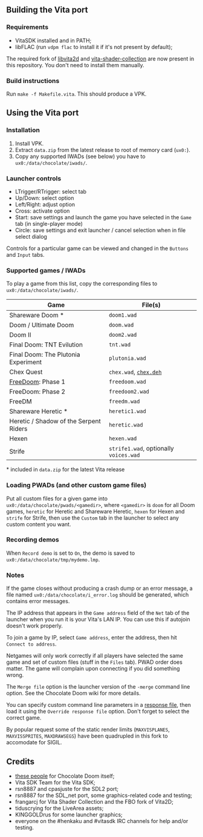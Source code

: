 ## Building the Vita port
### Requirements
* VitaSDK installed and in PATH;
* libFLAC (run `vdpm flac` to install it if it's not present by default);

The required fork of [libvita2d](https://github.com/frangarcj/vita2dlib/tree/fbo) and
[vita-shader-collection](https://github.com/frangarcj/vita-shader-collection) are now
present in this repository. You don't need to install them manually.

### Build instructions
Run `make -f Makefile.vita`. This should produce a VPK.

## Using the Vita port
### Installation
1. Install VPK.
2. Extract `data.zip` from the latest release to root of memory card (`ux0:`).
3. Copy any supported IWADs (see below) you have to `ux0:/data/chocolate/iwads/`.

### Launcher controls
* LTrigger/RTrigger: select tab
* Up/Down: select option
* Left/Right: adjust option
* Cross: activate option
* Start: save settings and launch the game you have selected in the `Game` tab (in single-player mode)
* Circle: save settings and exit launcher / cancel selection when in file select dialog

Controls for a particular game can be viewed and changed in the `Buttons` and `Input` tabs.

### Supported games / IWADs
To play a game from this list, copy the corresponding files to `ux0:/data/chocolate/iwads/`.

| Game                                   | File(s)        |
|----------------------------------------|----------------|
| Shareware Doom *                       | `doom1.wad`    |
| Doom / Ultimate Doom                   | `doom.wad`     |
| Doom II                                | `doom2.wad`    |
| Final Doom: TNT Evilution              | `tnt.wad`      |
| Final Doom: The Plutonia Experiment    | `plutonia.wad` |
| Chex Quest                             | `chex.wad`, [`chex.deh`](https://www.doomworld.com/idgames/?file=utils/exe_edit/patches/chexdeh.zip) |
| [FreeDoom](https://freedoom.github.io/): Phase 1                      | `freedoom.wad` |
| FreeDoom: Phase 2                      | `freedoom2.wad`|
| FreeDM                                 | `freedm.wad`   |
| Shareware Heretic *                    | `heretic1.wad` |
| Heretic / Shadow of the Serpent Riders | `heretic.wad`  |
| Hexen                                  | `hexen.wad`    |
| Strife                                 | `strife1.wad`, optionally `voices.wad`   |

\* included in `data.zip` for the latest Vita release

### Loading PWADs (and other custom game files)
Put all custom files for a given game into `ux0:/data/chocolate/pwads/<gamedir>`, where `<gamedir>` is `doom` for all Doom games, `heretic` for Heretic and Shareware Heretic, `hexen` for Hexen and `strife` for Strife, then use the `Custom` tab in the launcher to select any custom content you want.

### Recording demos
When `Record demo` is set to `On`, the demo is saved to `ux0:/data/chocolate/tmp/mydemo.lmp`.

### Notes
If the game closes without producing a crash dump or an error message, a file named `ux0:/data/chocolate/i_error.log` should be generated, which contains error messages.

The IP address that appears in the `Game address` field of the `Net` tab of the launcher when you run it is your Vita's LAN IP. You can use this if autojoin doesn't work properly.

To join a game by IP, select `Game address`, enter the address, then hit `Connect to address`.

Netgames will only work correctly if all players have selected the same game and set of custom files (stuff in the `Files` tab). PWAD order does matter. The game will complain upon connecting if you did something wrong.

The `Merge file` option is the launcher version of the `-merge` command line option. See the Chocolate Doom wiki for more details.

You can specify custom command line parameters in a [response file](https://doomwiki.org/wiki/Parameter#.40), then load it using the `Override response file` option. Don't forget to select the correct game.

By popular request some of the static render limits (`MAXVISPLANES`, `MAXVISSPRITES`, `MAXDRAWSEGS`) have been quadrupled in this fork to accomodate for SIGIL.

## Credits
- [these people](https://github.com/chocolate-doom/chocolate-doom/blob/master/AUTHORS) for Chocolate Doom itself;
- Vita SDK Team for the Vita SDK;
- rsn8887 and cpasjuste for the SDL2 port;
- rsn8887 for the SDL_net port, some graphics-related code and testing;
- frangarcj for Vita Shader Collection and the FBO fork of Vita2D;
- tiduscrying for the LiveArea assets;
- KINGGOLDrus for some launcher graphics;
- everyone on the #henkaku and #vitasdk IRC channels for help and/or testing.
